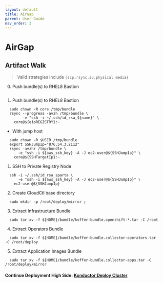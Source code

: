 ```yaml
---
layout: default
title: AirGap
parent: User Guide
nav_order: 3
---
```


# AirGap
## Artifact Walk
    
>
> Valid strategies include `{scp,rsync,s3,physical media}`
>    

  0. Push bundle(s) to RHEL8 Bastion
```
```
  1. Push bundle(s) to RHEL8 Bastion
```
  sudo chown -R core /tmp/bundle
  rsync --progress -avzh /tmp/bundle \
        -e "ssh -i ~/.ssh/id_rsa_${name}" \
    core@${eipREGISTRY}:~
```
  - With jump host
```
  sudo chown -R $USER /tmp/bundle
  export SSHJumpIp="876.54.3.2112"
  rsync -avzhr /tmp/bundle \
      -e "ssh -i ${aws_ssh_key} -A -J ec2-user@${SSHJumpIp}" \
    core@${SSHTargetIp}:~
```
  1. SSH to Private Registry Node
```
  ssh -i ~/.ssh/id_rsa_sparta \
      -e "ssh -i ${aws_ssh_key} -A -J ec2-user@${SSHJumpIp}" \
    ec2-user@${SSHJumpIp}
```
  2. Create CloudCtl base directory
```
  sudo mkdir -p /root/deploy/mirror ;
```
  3. Extract Infrastructure Bundle
```
  sudo tar xv -f ${HOME}/bundle/koffer-bundle.openshift-*.tar -C /root
```
  4. Extract Operators Bundle
```
  sudo tar xv -f ${HOME}/bundle/koffer-bundle.collector-operators.tar -C /root/deploy
```
  5. Extract Application Images Bundle
```
  sudo tar xv -f ${HOME}/bundle/koffer-bundle.collector-apps.tar -C /root/deploy/mirror
```
#### Continue Deployment High Side: [Konductor Deploy Cluster]    
[Quay.io Image Pull Secret]:https://cloud.redhat.com/openshift/install/metal/user-provisioned
[Konductor Deploy Cluster]:https://codectl.io/docs/user-guide/deploy
